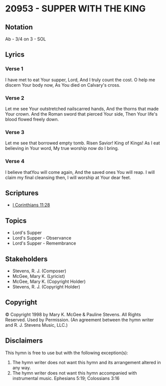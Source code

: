 # 20953 - SUPPER WITH THE KING

## Notation

Ab - 3/4 on 3 - SOL

## Lyrics

### Verse 1

I have met to eat Your supper, Lord, And I truly count the cost. O help me discern Your body now, As You died on Calvary's cross.

### Verse 2

Let  me see Your outstretched nailscarred hands,  And the thorns that made Your crown.  And the Roman sword that pierced Your side, Then Your life's blood flowed freely down. 

### Verse 3

Let me see that borrowed empty tomb. Risen Savior! King of Kings! As I eat believing  in Your word, My true worship now do I bring. 

### Verse 4

I believe thatYou will come again, And the saved ones You will reap. I will claim my final cleansing then, I will worship at Your dear feet. 


## Scriptures

- [I Corinthians 11:28](https://www.biblegateway.com/passage/?search=I%20Corinthians%2011%3A28)

## Topics

- Lord's Supper
- Lord's Supper - Observance
- Lord's Supper - Remembrance

## Stakeholders

- Stevens, R. J. (Composer)
- McGee, Mary K. (Lyricist)
- McGee, Mary K. (Copyright Holder)
- Stevens, R. J. (Copyright Holder)

## Copyright

© Copyright 1998 by Mary K. McGee & Pauline Stevens. All Rights Reserved. Used by Permission.
(An agreement between the hymn writer and R. J. Stevens Music, LLC.)

## Disclaimers

This hymn is free to use but with the following exception(s):
1. The hymn writer does not want this hymn and its arrangement altered in any way.
2. The hymn writer does not want this hymn accompanied with instrumental music.
Ephesians 5:19; Colossians 3:16

